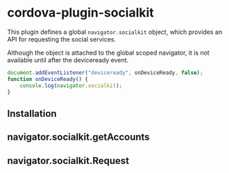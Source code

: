 # cordova-plugin-socialkit

This plugin defines a global `navigator.socialkit` object, which provides
an API for requesting the social services.

Although the object is attached to the global scoped navigator, it is not
available until after the deviceready event.

```js
document.addEventListener("deviceready", onDeviceReady, false);
function onDeviceReady() {
    console.log(navigator.socialkit);
}
```

## Installation


## navigator.socialkit.getAccounts


## navigator.socialkit.Request
